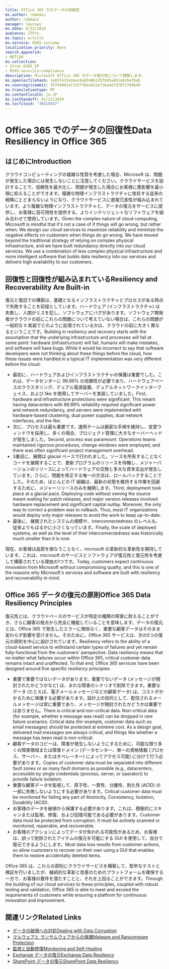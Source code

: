 ```yaml
---
title: Office 365 でのデータの回復性
ms.author: robmazz
author: robmazz
manager: laurawi
ms.date: 8/21/2018
audience: ITPro
ms.topic: article
ms.service: O365-seccomp
localization_priority: None
search.appverid:
- MET150
ms.collection:
- Strat_O365_IP
- M365-security-compliance
description: Microsoft Office 365 のデータ復元性について理解します。
ms.openlocfilehash: 1e85f431edeec0a4548b1d37b65a4b1a6cbef8eb
ms.sourcegitcommit: f57b4001ef1327f0ea622e716a4d7d78f1769b49
ms.translationtype: MT
ms.contentlocale: ja-JP
ms.lasthandoff: 02/23/2019
ms.locfileid: "30215637"
---
```

# <a name="data-resiliency-in-office-365"></a><span data-ttu-id="2303c-103">Office 365 でのデータの回復性</span><span class="sxs-lookup"><span data-stu-id="2303c-103">Data Resiliency in Office 365</span></span>

## <a name="introduction"></a><span data-ttu-id="2303c-104">はじめに</span><span class="sxs-lookup"><span data-stu-id="2303c-104">Introduction</span></span>
<span data-ttu-id="2303c-p101">クラウドコンピューティングの複雑な性質を考慮した場合、Microsoft は、問題が発生した場合には発生しないことに注意してください。クラウドサービスを設計することで、信頼性を最大化し、問題が発生した場合にお客様に悪影響を最小限に抑えることができます。複雑な物理インフラストラクチャに依存する従来の戦略にとどまらないようになり、クラウドサービスに直接冗長性が組み込まれています。より複雑な物理インフラストラクチャと、データの復元をサービスに提供し、お客様に高可用性を提供する、よりインテリジェントなソフトウェアを組み合わせて使用しています。</span><span class="sxs-lookup"><span data-stu-id="2303c-p101">Given the complex nature of cloud computing, Microsoft is mindful that it's not a case of if things will go wrong, but rather when. We design our cloud services to maximize reliability and minimize the negative effects on customers when things do go wrong. We have moved beyond the traditional strategy of relying on complex physical infrastructure, and we have built redundancy directly into our cloud services. We use a combination of less complex physical infrastructure and more intelligent software that builds data resiliency into our services and delivers high availability to our customers.</span></span> 

## <a name="resiliency-and-recoverability-are-built-in"></a><span data-ttu-id="2303c-109">回復性と回復性が組み込まれている</span><span class="sxs-lookup"><span data-stu-id="2303c-109">Resiliency and Recoverability Are Built-in</span></span> 
<span data-ttu-id="2303c-p102">復元と復旧での構築は、基礎となるインフラストラクチャとプロセスがある時点で失敗することを前提としています。ハードウェア (インフラストラクチャ) は失敗し、人間がミスを犯し、ソフトウェアにバグがあります。ソフトウェア開発者がクラウドの前にこれらの問題について考えていない場合は、これらの問題が一般的な it 実装でどのように処理されているかは、クラウドの前に大きく異なるということです。</span><span class="sxs-lookup"><span data-stu-id="2303c-p102">Building in resiliency and recovery starts with the assumption that the underlying infrastructure and processes will fail at some point: hardware (infrastructure) will fail, humans will make mistakes, and software will have bugs. While it would be incorrect to say that software developers were not thinking about these things before the cloud, how these issues were handled in a typical IT implementation was very different before the cloud:</span></span> 
- <span data-ttu-id="2303c-p103">最初に、ハードウェアおよびインフラストラクチャの保護は重要でした。これは、データセンターに 99.99% の信頼性が必要であり、ハードウェアベースのクラスタリング、デュアル電源装置、デュアルネットワークインターフェイス、および like を使用してサーバーを実装していました。</span><span class="sxs-lookup"><span data-stu-id="2303c-p103">First, hardware and infrastructure protections were significant. This meant having datacenters with 99.99% reliability required significant power and network redundancy, and servers were implemented with hardware-based clustering, dual power supplies, dual network interfaces, and the like.</span></span> 
- <span data-ttu-id="2303c-p104">次に、プロセスは最も重要です。運用チームは厳密な手順を維持し、変更ウィンドウを採用し、多くの場合、プロジェクト管理に大きなオーバーヘッドが発生しました。</span><span class="sxs-lookup"><span data-stu-id="2303c-p104">Second, process was paramount. Operations teams maintained rigorous procedures, change windows were employed, and there was often significant project management overhead.</span></span> 
- <span data-ttu-id="2303c-p105">3番目に、展開は glacial ペースで行われました。ソースを所有することなくコードを展開することで、更新プログラムのリリースを待機し、メジャーバージョンのリリースによってハードウェアの交換と多大な資本支出が発生しています。さらに、問題を修正する唯一の方法は、ロールバックすることでした。そのため、ほとんどの IT 組織は、最新の状態を維持する作業を回避するために、メジャーリリースのみを展開します。</span><span class="sxs-lookup"><span data-stu-id="2303c-p105">Third, deployment took place at a glacial pace. Deploying code without owning the source meant waiting for patch releases, and major version releases involved hardware replacement and significant capital outlay. Moreover, the only way to correct a problem was to rollback. Thus, most IT organizations would deploy only major releases to avoid the work to keep up-to-date.</span></span> 
- <span data-ttu-id="2303c-120">最後に、展開されたシステムの規模や、interconnectedness のレベルも、従来よりもはるかに小さくなっています。</span><span class="sxs-lookup"><span data-stu-id="2303c-120">Finally, the scale of deployed systems, as well as the level of their interconnectedness was historically much smaller than it is now.</span></span> 

<span data-ttu-id="2303c-121">現在、お客様は品質を損なうことなく、microsoft の革新的な革新性を期待しています。これは、microsoft のサービスとソフトウェアが復元性と復元性を考慮して構築されている理由の1つです。</span><span class="sxs-lookup"><span data-stu-id="2303c-121">Today, customers expect continuous innovation from Microsoft without compromising quality, and this is one of the reasons why Microsoft's services and software are built with resiliency and recoverability in mind.</span></span> 

## <a name="office-365-data-resiliency-principles"></a><span data-ttu-id="2303c-122">Office 365 データの復元の原則</span><span class="sxs-lookup"><span data-stu-id="2303c-122">Office 365 Data Resiliency Principles</span></span> 
<span data-ttu-id="2303c-p106">復元性とは、クラウドベースのサービスが特定の種類の障害に耐えることができ、さらに顧客の視点から完全に機能していることを意味します。データの復元とは、Office 365 で発生したエラーに関係なく、重要な顧客データはそのまま変わらず影響を受けません。そのために、Office 365 サービスは、次の5つの復元の原則を中心に設計されています。</span><span class="sxs-lookup"><span data-stu-id="2303c-p106">Resiliency refers to the ability of a cloud-based service to withstand certain types of failures and yet remain fully-functional from the customers' perspective. Data resiliency means that no matter what failures occur within Office 365, critical customer data remains intact and unaffected. To that end, Office 365 services have been designed around five specific resiliency principles:</span></span> 
- <span data-ttu-id="2303c-p107">重要で重要ではないデータがあります。重要でないデータ (メッセージが開封されたかどうかなど) は、まれな障害のシナリオで削除できます。重要なデータ (たとえば、電子メールメッセージなどの顧客データ) は、コストがかかるために保護する必要があります。設計上の目的として、配信されるメールメッセージは常に重要であり、メッセージが開封されたかどうかは重要ではありません。</span><span class="sxs-lookup"><span data-stu-id="2303c-p107">There is critical and non-critical data. Non-critical data (for example, whether a message was read) can be dropped in rare failure scenarios. Critical data (for example, customer data such as email messages) should be protected at extreme cost. As a design goal, delivered mail messages are always critical, and things like whether a message has been read is non-critical.</span></span> 
- <span data-ttu-id="2303c-130">顧客データのコピーは、障害が発生しないようにするために、可能な限り多くの障害領域または障害ドメイン (データセンター、単一の資格情報 (プロセス、サーバー、またはオペレーター) によってアクセス可能) に分けて行う必要があります。</span><span class="sxs-lookup"><span data-stu-id="2303c-130">Copies of customer data must be separated into different fault zones or as many fault domains as possible (e.g., datacenters, accessible by single credentials (process, server, or operator)) to provide failure isolation.</span></span> 
- <span data-ttu-id="2303c-131">重要な顧客データを監視して、原子性、一貫性、分離性、耐久性 (ACID) の一部に失敗しないようにする必要があります。</span><span class="sxs-lookup"><span data-stu-id="2303c-131">Critical customer data must be monitored for failing any part of Atomicity, Consistency, Isolation, Durability (ACID).</span></span> 
- <span data-ttu-id="2303c-p108">お客様のデータを破損から保護する必要があります。これは、積極的にスキャンまたは監視、修復、および回復可能である必要があります。</span><span class="sxs-lookup"><span data-stu-id="2303c-p108">Customer data must be protected from corruption. It must be actively scanned or monitored, repairable, and recoverable.</span></span> 
- <span data-ttu-id="2303c-134">お客様のアクションによってデータが失われる可能性があるため、お客様は、誤って削除されたアイテムの復元を可能にする GUI を使用して、自分で復元できるようにします。</span><span class="sxs-lookup"><span data-stu-id="2303c-134">Most data loss results from customer actions, so allow customers to recover on their own using a GUI that enables them to restore accidentally deleted items.</span></span> 
 
<span data-ttu-id="2303c-135">Office 365 は、これらの原則にクラウドサービスを構築して、堅牢なテストと検証を行いましたが、継続的な革新と改善のためのプラットフォームを確保する一方で、お客様の要件を満たすことと、それを上回ることができます。</span><span class="sxs-lookup"><span data-stu-id="2303c-135">Through the building of our cloud services to these principles, coupled with robust testing and validation, Office 365 is able to meet and exceed the requirements of customers while ensuring a platform for continuous innovation and improvement.</span></span> 

## <a name="related-links"></a><span data-ttu-id="2303c-136">関連リンク</span><span class="sxs-lookup"><span data-stu-id="2303c-136">Related Links</span></span>

- [<span data-ttu-id="2303c-137">データの破損への対処</span><span class="sxs-lookup"><span data-stu-id="2303c-137">Dealing with Data Corruption</span></span>](office-365-dealing-with-data-corruption.md)
- [<span data-ttu-id="2303c-138">マルウェアと ランサムウェアからの保護</span><span class="sxs-lookup"><span data-stu-id="2303c-138">Malware and Ransomware Protection</span></span>](office-365-malware-and-ransomware-protection.md)
- [<span data-ttu-id="2303c-139">監視と自動修復</span><span class="sxs-lookup"><span data-stu-id="2303c-139">Monitoring and Self-Healing</span></span>](office-365-monitoring-and-self-healing.md)
- [<span data-ttu-id="2303c-140">Exchange データの復元</span><span class="sxs-lookup"><span data-stu-id="2303c-140">Exchange Data Resiliency</span></span>](office-365-exchange-data-resiliency.md)
- [<span data-ttu-id="2303c-141">SharePoint データの復元</span><span class="sxs-lookup"><span data-stu-id="2303c-141">SharePoint Data Resiliency</span></span>](office-365-sharepoint-data-resiliency.md)